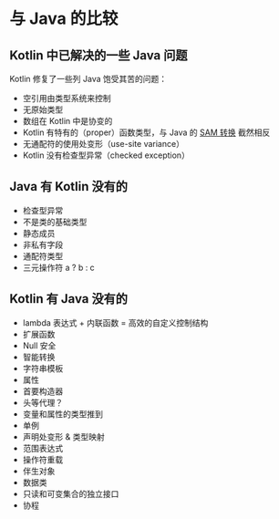 # 与 Java 的比较

## Kotlin 中已解决的一些 Java 问题

Kotlin 修复了一些列 Java 饱受其苦的问题：

- 空引用由类型系统来控制
- 无原始类型
- 数组在 Kotlin 中是协变的
- Kotlin 有特有的（proper）函数类型，与 Java 的 [SAM 转换][SAM-conversion] 截然相反
- 无通配符的使用处变形（use-site variance）
- Kotlin 没有检查型异常（checked exception）

## Java 有 Kotlin 没有的

- 检查型异常
- 不是类的基础类型
- 静态成员
- 非私有字段
- 通配符类型
- 三元操作符 a ? b : c

## Kotlin 有 Java 没有的
- lambda 表达式 + 内联函数 = 高效的自定义控制结构
- 扩展函数
- Null 安全
- 智能转换
- 字符串模板
- 属性
- 首要构造器
- 头等代理？
- 变量和属性的类型推到
- 单例
- 声明处变形 & 类型映射
- 范围表达式
- 操作符重载
- 伴生对象
- 数据类
- 只读和可变集合的独立接口
- 协程

[SAM-conversion]:https://stackoverflow.com/questions/17913409/what-is-a-sam-type-in-java?utm_medium=organic&utm_source=google_rich_qa&utm_campaign=google_rich_qa
